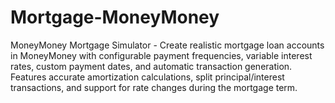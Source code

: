 # Mortgage-MoneyMoney
MoneyMoney Mortgage Simulator - Create realistic mortgage loan accounts in MoneyMoney with configurable payment frequencies, variable interest rates, custom payment dates, and automatic transaction generation. Features accurate amortization calculations, split principal/interest transactions, and support for rate changes during the mortgage term.
